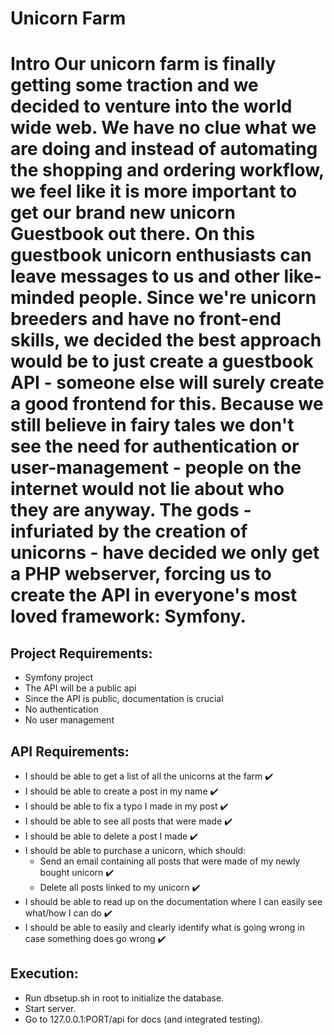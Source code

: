 # Unicorn Farm

# Intro Our unicorn farm is finally getting some traction and we decided to venture into the world wide web. We have no clue what we are doing and instead of automating the shopping and ordering workflow, we feel like it is more important to get our brand new unicorn Guestbook out there. On this guestbook unicorn enthusiasts can leave messages to us and other like-minded people. Since we're unicorn breeders and have no front-end skills, we decided the best approach would be to just create a guestbook API - someone else will surely create a good frontend for this. Because we still believe in fairy tales we don't see the need for authentication or user-management - people on the internet would not lie about who they are anyway. The gods - infuriated by the creation of unicorns - have decided we only get a PHP webserver, forcing us to create the API in everyone's most loved framework: Symfony. 

## Project Requirements: 
- Symfony project 
- The API will be a public api 
- Since the API is public, documentation is crucial 
- No authentication 
- No user management 

## API Requirements: 
- I should be able to get a list of all the unicorns at the farm ✔️
- I should be able to create a post in my name ✔️
- I should be able to fix a typo I made in my post ✔️
- I should be able to see all posts that were made ✔️
- I should be able to delete a post I made ✔️
- I should be able to purchase a unicorn, which should: 
    - Send an email containing all posts that were made of my newly bought unicorn ✔️
    - Delete all posts linked to my unicorn ✔️
- I should be able to read up on the documentation where I can easily see what/how I can do ✔️
- I should be able to easily and clearly identify what is going wrong in case something does go wrong ✔️


## Execution:
- Run dbsetup.sh in root to initialize the database.
- Start server.
- Go to 127.0.0.1:PORT/api for docs (and integrated testing).